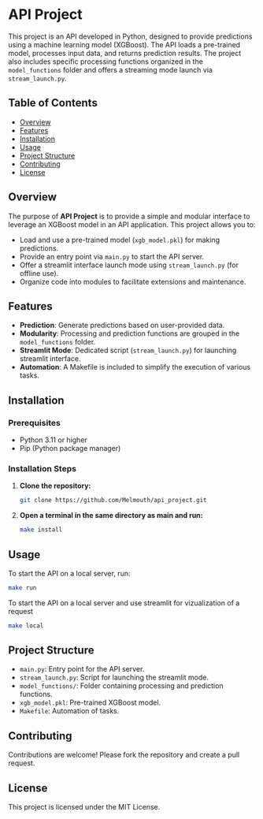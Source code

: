 # API Project

This project is an API developed in Python, designed to provide predictions using a machine learning model (XGBoost). The API loads a pre-trained model, processes input data, and returns prediction results. The project also includes specific processing functions organized in the `model_functions` folder and offers a streaming mode launch via `stream_launch.py`.

## Table of Contents

- [Overview](#overview)
- [Features](#features)
- [Installation](#installation)
- [Usage](#usage)
- [Project Structure](#project-structure)
- [Contributing](#contributing)
- [License](#license)

## Overview

The purpose of **API Project** is to provide a simple and modular interface to leverage an XGBoost model in an API application. This project allows you to:

- Load and use a pre-trained model (`xgb_model.pkl`) for making predictions.
- Provide an entry point via `main.py` to start the API server.
- Offer a streamlit interface launch mode using `stream_launch.py` (for offline use).
- Organize code into modules to facilitate extensions and maintenance.

## Features

- **Prediction**: Generate predictions based on user-provided data.
- **Modularity**: Processing and prediction functions are grouped in the `model_functions` folder.
- **Streamlit Mode**: Dedicated script (`stream_launch.py`) for launching streamlit interface.
- **Automation**: A Makefile is included to simplify the execution of various tasks.

## Installation

### Prerequisites

- Python 3.11 or higher
- Pip (Python package manager)

### Installation Steps

1. **Clone the repository:**
    ```bash
    git clone https://github.com/Melmouth/api_project.git
    ```

2. **Open a terminal in the same directory as main and run:**
    ```bash 
    make install
    ```

## Usage

To start the API on a local server, run:
```bash
make run
```
To start the API on a local server and use streamlit for vizualization of a request

```bash
make local
```


## Project Structure

- `main.py`: Entry point for the API server.
- `stream_launch.py`: Script for launching the streamlit mode.
- `model_functions/`: Folder containing processing and prediction functions.
- `xgb_model.pkl`: Pre-trained XGBoost model.
- `Makefile`: Automation of tasks.

## Contributing

Contributions are welcome! Please fork the repository and create a pull request.

## License

This project is licensed under the MIT License.
